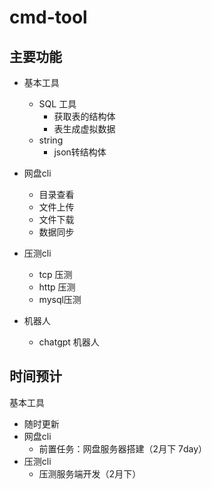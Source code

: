 # cmd-tool

## 主要功能

- 基本工具
  - SQL 工具
    - 获取表的结构体
    - 表生成虚拟数据
  - string
    - json转结构体



- 网盘cli
  - 目录查看
  - 文件上传
  - 文件下载
  - 数据同步
- 压测cli
  - tcp 压测
  - http 压测
  - mysql压测
- 机器人
  - chatgpt 机器人




## 时间预计

基本工具
- 随时更新
- 网盘cli
  - 前置任务：网盘服务器搭建（2月下 7day）
- 压测cli
  - 压测服务端开发（2月下）
